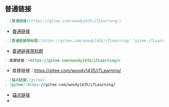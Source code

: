 ## 普通链接
```markdown
- [普通链接](https://gitee.com/woody1435/iTLearning/)
```
- [普通链接](https://gitee.com/woody1435/iTLearning/)

```markdown
- [普通链接带标题](https://gitee.com/woody1435/iTLearning/ "gitee-iTLearning项目")
```
- [普通链接带标题](https://gitee.com/woody1435/iTLearning/ "gitee-iTLearning项目")

```markdown
- 直接链接：<https://gitee.com/woody1435/iTLearning/>
```
- 直接链接：<https://gitee.com/woody1435/iTLearning/>

```markdown
- [锚点链接][gitee]
- [gitee]:https://gitee.com/woody1435/iTLearning/
```
- [锚点链接][gitee]
- [gitee]:https://gitee.com/woody1435/iTLearning/